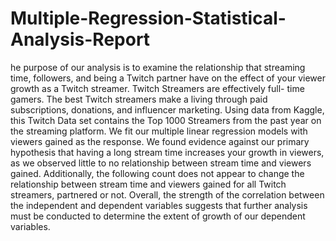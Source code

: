 # Multiple-Regression-Statistical-Analysis-Report

he purpose of our analysis is to examine the relationship that streaming time, followers, and being a Twitch partner have on the effect of your viewer growth as a Twitch streamer. Twitch Streamers are effectively full- time gamers. The best Twitch streamers make a living through paid subscriptions, donations, and influencer marketing. Using data from Kaggle, this Twitch Data set contains the Top 1000 Streamers from the past year on the streaming platform. We fit our multiple linear regression models with viewers gained as the response. We found evidence against our primary hypothesis that having a long stream time increases your growth in viewers, as we observed little to no relationship between stream time and viewers gained. Additionally, the following count does not appear to change the relationship between stream time and viewers gained for all Twitch streamers, partnered or not. Overall, the strength of the correlation between the independent and dependent variables suggests that further analysis must be conducted to determine the extent of growth of our dependent variables.
